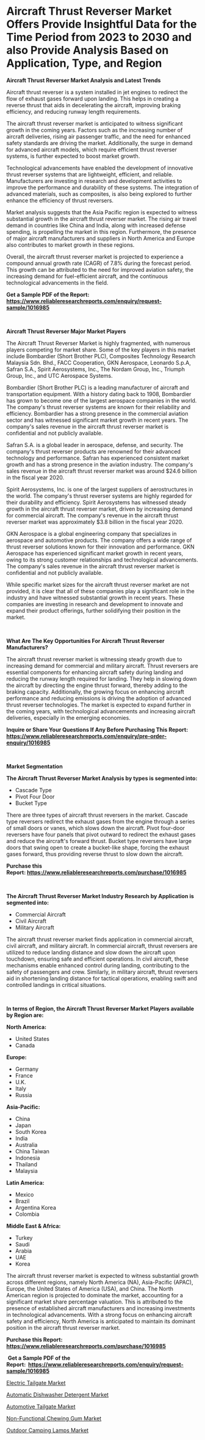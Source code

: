 <p><h1>Aircraft Thrust Reverser Market Offers Provide Insightful Data for the Time Period from 2023 to 2030 and also Provide Analysis Based on Application, Type, and Region</h1></p><p><strong>Aircraft Thrust Reverser Market Analysis and Latest Trends</strong></p>
<p><p>Aircraft thrust reverser is a system installed in jet engines to redirect the flow of exhaust gases forward upon landing. This helps in creating a reverse thrust that aids in decelerating the aircraft, improving braking efficiency, and reducing runway length requirements.</p><p>The aircraft thrust reverser market is anticipated to witness significant growth in the coming years. Factors such as the increasing number of aircraft deliveries, rising air passenger traffic, and the need for enhanced safety standards are driving the market. Additionally, the surge in demand for advanced aircraft models, which require efficient thrust reverser systems, is further expected to boost market growth.</p><p>Technological advancements have enabled the development of innovative thrust reverser systems that are lightweight, efficient, and reliable. Manufacturers are investing in research and development activities to improve the performance and durability of these systems. The integration of advanced materials, such as composites, is also being explored to further enhance the efficiency of thrust reversers.</p><p>Market analysis suggests that the Asia Pacific region is expected to witness substantial growth in the aircraft thrust reverser market. The rising air travel demand in countries like China and India, along with increased defense spending, is propelling the market in this region. Furthermore, the presence of major aircraft manufacturers and suppliers in North America and Europe also contributes to market growth in these regions.</p><p>Overall, the aircraft thrust reverser market is projected to experience a compound annual growth rate (CAGR) of 7.8% during the forecast period. This growth can be attributed to the need for improved aviation safety, the increasing demand for fuel-efficient aircraft, and the continuous technological advancements in the field.</p></p>
<p><strong>Get a Sample PDF of the Report:&nbsp; <a href="https://www.reliableresearchreports.com/enquiry/request-sample/1016985">https://www.reliableresearchreports.com/enquiry/request-sample/1016985</a></strong></p>
<p>&nbsp;</p>
<p><strong>Aircraft Thrust Reverser Major Market Players</strong></p>
<p><p>The Aircraft Thrust Reverser Market is highly fragmented, with numerous players competing for market share. Some of the key players in this market include Bombardier (Short Brother PLC), Composites Technology Research Malaysia Sdn. Bhd., FACC Cooperation, GKN Aerospace, Leonardo S.p.A, Safran S.A., Spirit Aerosystems, Inc., The Nordam Group, Inc., Triumph Group, Inc., and UTC Aerospace Systems.</p><p>Bombardier (Short Brother PLC) is a leading manufacturer of aircraft and transportation equipment. With a history dating back to 1908, Bombardier has grown to become one of the largest aerospace companies in the world. The company's thrust reverser systems are known for their reliability and efficiency. Bombardier has a strong presence in the commercial aviation sector and has witnessed significant market growth in recent years. The company's sales revenue in the aircraft thrust reverser market is confidential and not publicly available.</p><p>Safran S.A. is a global leader in aerospace, defense, and security. The company's thrust reverser products are renowned for their advanced technology and performance. Safran has experienced consistent market growth and has a strong presence in the aviation industry. The company's sales revenue in the aircraft thrust reverser market was around $24.6 billion in the fiscal year 2020.</p><p>Spirit Aerosystems, Inc. is one of the largest suppliers of aerostructures in the world. The company's thrust reverser systems are highly regarded for their durability and efficiency. Spirit Aerosystems has witnessed steady growth in the aircraft thrust reverser market, driven by increasing demand for commercial aircraft. The company's revenue in the aircraft thrust reverser market was approximately $3.8 billion in the fiscal year 2020.</p><p>GKN Aerospace is a global engineering company that specializes in aerospace and automotive products. The company offers a wide range of thrust reverser solutions known for their innovation and performance. GKN Aerospace has experienced significant market growth in recent years, owing to its strong customer relationships and technological advancements. The company's sales revenue in the aircraft thrust reverser market is confidential and not publicly available.</p><p>While specific market sizes for the aircraft thrust reverser market are not provided, it is clear that all of these companies play a significant role in the industry and have witnessed substantial growth in recent years. These companies are investing in research and development to innovate and expand their product offerings, further solidifying their position in the market.</p></p>
<p>&nbsp;</p>
<p><strong>What Are The Key Opportunities For Aircraft Thrust Reverser Manufacturers?</strong></p>
<p><p>The aircraft thrust reverser market is witnessing steady growth due to increasing demand for commercial and military aircraft. Thrust reversers are essential components for enhancing aircraft safety during landing and reducing the runway length required for landing. They help in slowing down the aircraft by directing the engine thrust forward, thereby adding to the braking capacity. Additionally, the growing focus on enhancing aircraft performance and reducing emissions is driving the adoption of advanced thrust reverser technologies. The market is expected to expand further in the coming years, with technological advancements and increasing aircraft deliveries, especially in the emerging economies.</p></p>
<p><strong>Inquire or Share Your Questions If Any Before Purchasing This Report: <a href="https://www.reliableresearchreports.com/enquiry/pre-order-enquiry/1016985">https://www.reliableresearchreports.com/enquiry/pre-order-enquiry/1016985</a></strong></p>
<p>&nbsp;</p>
<p><strong>Market Segmentation</strong></p>
<p><strong>The Aircraft Thrust Reverser Market Analysis by types is segmented into:</strong></p>
<p><ul><li>Cascade Type</li><li>Pivot Four Door</li><li>Bucket Type</li></ul></p>
<p><p>There are three types of aircraft thrust reversers in the market. Cascade type reversers redirect the exhaust gases from the engine through a series of small doors or vanes, which slows down the aircraft. Pivot four-door reversers have four panels that pivot outward to redirect the exhaust gases and reduce the aircraft's forward thrust. Bucket type reversers have large doors that swing open to create a bucket-like shape, forcing the exhaust gases forward, thus providing reverse thrust to slow down the aircraft.</p></p>
<p><strong>Purchase this Report:&nbsp;<a href="https://www.reliableresearchreports.com/purchase/1016985">https://www.reliableresearchreports.com/purchase/1016985</a></strong></p>
<p>&nbsp;</p>
<p><strong>The Aircraft Thrust Reverser Market Industry Research by Application is segmented into:</strong></p>
<p><ul><li>Commercial Aircraft</li><li>Civil Aircraft</li><li>Military Aircraft</li></ul></p>
<p><p>The aircraft thrust reverser market finds application in commercial aircraft, civil aircraft, and military aircraft. In commercial aircraft, thrust reversers are utilized to reduce landing distance and slow down the aircraft upon touchdown, ensuring safe and efficient operations. In civil aircraft, these mechanisms enable enhanced control during landing, contributing to the safety of passengers and crew. Similarly, in military aircraft, thrust reversers aid in shortening landing distance for tactical operations, enabling swift and controlled landings in critical situations.</p></p>
<p>&nbsp;</p>
<p><strong>In terms of Region, the Aircraft Thrust Reverser Market Players available by Region are:</strong></p>
<p>
    <p> <strong> North America: </strong>
        <ul>
            <li>United States</li>
            <li>Canada</li>
        </ul>
        </p> 
    <p> <strong> Europe: </strong>
        <ul>
            <li>Germany</li>
            <li>France</li>
            <li>U.K.</li>
            <li>Italy</li>
            <li>Russia</li>
        </ul>
        </p> 
    <p> <strong> Asia-Pacific: </strong>
        <ul>
            <li>China</li>
            <li>Japan</li>
            <li>South Korea</li>
            <li>India</li>
            <li>Australia</li>
            <li>China Taiwan</li>
            <li>Indonesia</li>
            <li>Thailand</li>
            <li>Malaysia</li>
        </ul>
        </p> 
    <p> <strong> Latin America: </strong>
        <ul>
            <li>Mexico</li>
            <li>Brazil</li>
            <li>Argentina Korea</li>
            <li>Colombia</li>
        </ul>
        </p> 
    <p> <strong> Middle East & Africa: </strong>
        <ul>
            <li>Turkey</li>
            <li>Saudi</li>
            <li>Arabia</li>
            <li>UAE</li>
            <li>Korea</li>
        </ul>
    </p>
    </p>
<p><p>The aircraft thrust reverser market is expected to witness substantial growth across different regions, namely North America (NA), Asia-Pacific (APAC), Europe, the United States of America (USA), and China. The North American region is projected to dominate the market, accounting for a significant market share percentage valuation. This is attributed to the presence of established aircraft manufacturers and increasing investments in technological advancements. With a strong focus on enhancing aircraft safety and efficiency, North America is anticipated to maintain its dominant position in the aircraft thrust reverser market.</p></p>
<p><strong>Purchase this Report: <a href="https://www.reliableresearchreports.com/purchase/1016985">https://www.reliableresearchreports.com/purchase/1016985</a></strong></p>
<p>&nbsp;<strong>Get a Sample PDF of the Report:&nbsp;&nbsp;<a href="https://www.reliableresearchreports.com/enquiry/request-sample/1016985">https://www.reliableresearchreports.com/enquiry/request-sample/1016985</a></strong></p>
<p><strong></strong></p>
<p><p><a href="https://github.com/sofyaavrova/Market-Research-Report-List-1/blob/main/electric-tailgate-market.md">Electric Tailgate Market</a></p><p><a href="https://medium.com/@joycelucas56/automatic-dishwasher-detergent-market-size-and-market-trends-complete-industry-overview-2023-to-2b50a02c2c56">Automatic Dishwasher Detergent Market</a></p><p><a href="https://github.com/merzlyukov93/Market-Research-Report-List-1/blob/main/automotive-tailgate-market.md">Automotive Tailgate Market</a></p><p><a href="https://www.linkedin.com/pulse/non-functional-chewing-gum-market-size-share-amp-trends-ssdbf/">Non-Functional Chewing Gum Market</a></p><p><a href="https://medium.com/@emilywest91/outdoor-camping-lamps-market-insight-market-trends-growth-forecasted-from-2023-to-2030-800a176f3248">Outdoor Camping Lamps Market</a></p></p>